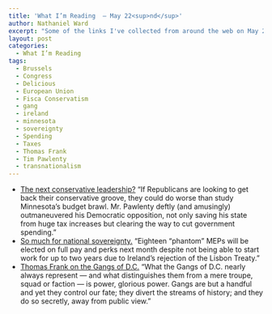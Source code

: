 ```yaml
---
title: 'What I’m Reading  — May 22<sup>nd</sup>'
author: Nathaniel Ward
excerpt: "Some of the links I've collected from around the web on May 22nd"
layout: post
categories:
  - What I’m Reading
tags:
  - Brussels
  - Congress
  - Delicious
  - European Union
  - Fisca Conservatism
  - gang
  - ireland
  - minnesota
  - sovereignty
  - Spending
  - Taxes
  - Thomas Frank
  - Tim Pawlenty
  - transnationalism
---
```

  * [The next conservative leadership?][1] “If Republicans are looking to get back their conservative groove, they could do worse than study Minnesota’s budget brawl. Mr. Pawlenty deftly (and amusingly) outmaneuvered his Democratic opposition, not only saving his state from huge tax increases but clearing the way to cut government spending.”
  * [So much for national sovereignty.][2] “Eighteen “phantom” MEPs will be elected on full pay and perks next month despite not being able to start work for up to two years due to Ireland’s rejection of the Lisbon Treaty.”
  * [Thomas Frank on the Gangs of D.C.][3] “What the Gangs of D.C. nearly always represent — and what distinguishes them from a mere troupe, squad or faction — is power, glorious power. Gangs are but a handful and yet they control our fate; they divert the streams of history; and they do so secretly, away from public view.”

 [1]: http://online.wsj.com/article/SB124295250785545573.html
 [2]: http://www.telegraph.co.uk/news/worldnews/europe/eu/5362190/Eighteen-phantom-MEPs-will-do-no-work-for-two-years.html
 [3]: http://online.wsj.com/article/SB124277606117836951.html